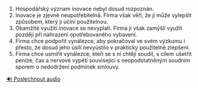 
1. Hospodářský význam inovace nebyl dosud rozpoznán.
2. Inovace je zjevně neupotřebitelná. Firma však věří, že ji může vylepšit způsobem, který ji učiní použitelnou.
3. Okamžité využití inovace se nevyplatí. Firma ji však zamýšlí využít později při nahrazení opotřebovaného vybavení.
4. Firma chce podpořit vynálezce, aby pokračoval ve svém výzkumu i přesto, že dosud jeho úsilí nevyústilo v prakticky použitelné zlepšení.
5. Firma chce usmířit vynálezce, kteří se s ní chtějí soudit, s cílem ušetřit peníze, čas a nervové vypětí související s neopodstatněným soudním sporem o nedodržení podmínek smlouvy.

[🔊 Poslechnout audio](/data/7-paragraphs/audio/chapter_93/para_013-1-Hospodsk-vznam-inovace-nebyl-dosud-rozpozn.mp3)
